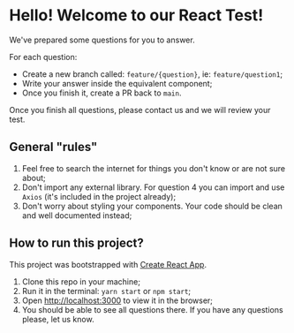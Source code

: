 # Hello! Welcome to our React Test!

We've prepared some questions for you to answer.

For each question:
* Create a new branch called: `feature/{question}`, ie: `feature/question1`;
* Write your answer inside the equivalent component;
* Once you finish it, create a PR back to `main`.

Once you finish all questions, please contact us and we will review your test.

## General "rules"

1. Feel free to search the internet for things you don't know or are not sure about;
2. Don't import any external library. For question 4 you can import and use `Axios` (it's included in the project already);
3. Don't worry about styling your components. Your code should be clean and well documented instead;

## How to run this project?

This project was bootstrapped with [Create React App](https://github.com/facebook/create-react-app).

1. Clone this repo in your machine;
2. Run it in the terminal: `yarn start` or `npm start`;
3. Open [http://localhost:3000](http://localhost:3000) to view it in the browser;
4. You should be able to see all questions there. If you have any questions please, let us know.
